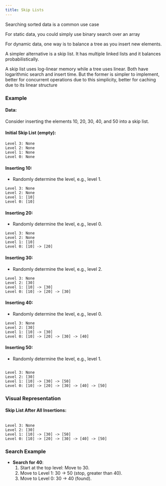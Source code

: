 ```yaml
---
title: Skip Lists 
---
```


Searching sorted data is a common use case 

For static data, you could simply use binary search over an array 

For dynamic data, one way is to balance a tree as you insert new elements. 

A simpler alternative is a skip list. It has multiple linked lists and it balances probabilistically. 

A skip list uses log-linear memory while a tree uses linear. Both have logarithmic search and insert time. But the former is simpler to implement, better for concurrent operations due to this simplicity, better for caching due to its linear structure


### Example

#### Data:

Consider inserting the elements 10, 20, 30, 40, and 50 into a skip list.

#### Initial Skip List (empty):


```
Level 3: None 
Level 2: None 
Level 1: None 
Level 0: None
```


#### Inserting 10:

- Randomly determine the level, e.g., level 1.


```
Level 3: None 
Level 2: None 
Level 1: [10] 
Level 0: [10]
```


#### Inserting 20:

- Randomly determine the level, e.g., level 0.


```
Level 3: None 
Level 2: None 
Level 1: [10] 
Level 0: [10] -> [20]
```

#### Inserting 30:

- Randomly determine the level, e.g., level 2.


```
Level 3: None 
Level 2: [30] 
Level 1: [10] -> [30] 
Level 0: [10] -> [20] -> [30]
```


#### Inserting 40:

- Randomly determine the level, e.g., level 0.


```
Level 3: None 
Level 2: [30] 
Level 1: [10] -> [30] 
Level 0: [10] -> [20] -> [30] -> [40]
```


#### Inserting 50:

- Randomly determine the 
level, e.g., 
level 1.


```

Level 3: None 
Level 2: [30] 
Level 1: [10] -> [30] -> [50] 
Level 0: [10] -> [20] -> [30] -> [40] -> [50]
```


### Visual Representation

#### Skip List After All Insertions:


```

Level 3: None 
Level 2: [30] 
Level 1: [10] -> [30] -> [50] 
Level 0: [10] -> [20] -> [30] -> [40] -> [50]
```


### Search Example

- **Search for 40**:
    1. Start at the top level: Move to 30.
    2. Move to Level 1: 30 -> 50 (stop, greater than 40).
    3. Move to Level 0: 30 -> 40 (found).

